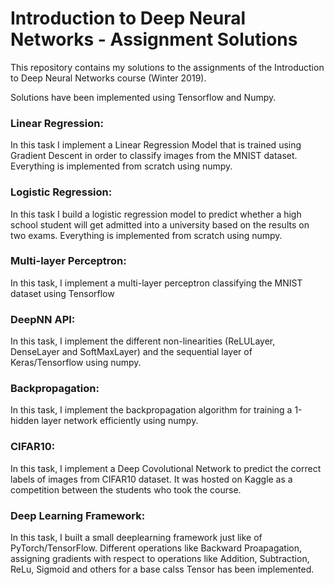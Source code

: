 # Introduction to Deep Neural Networks - Assignment Solutions


This repository contains my solutions to the assignments of the Introduction to Deep Neural Networks course (Winter 2019).

Solutions have been implemented using Tensorflow and Numpy.


### Linear Regression:
In this task I implement a Linear Regression Model that is trained using Gradient Descent in order to classify images from the MNIST dataset. Everything is implemented from scratch using numpy.



### Logistic Regression:
In this task I  build a logistic regression model to predict whether a high school student
will get admitted into a university based on the results on two exams. Everything is implemented from scratch using numpy.

### Multi-layer Perceptron:
In this task, I implement a multi-layer perceptron classifying the MNIST dataset using Tensorflow

### DeepNN API:
In this task, I implement the different non-linearities (ReLULayer, DenseLayer and SoftMaxLayer) and the sequential layer of Keras/Tensorflow using numpy.

### Backpropagation:
In this task, I implement the backpropagation algorithm for training a 1-hidden layer network efficiently using numpy.

### CIFAR10:
In this task, I implement a Deep Covolutional Network to predict the correct labels of images from CIFAR10 dataset. It was hosted on Kaggle as a competition between the students who took the course.

### Deep Learning Framework:
In this task, I built a small deeplearning framework just like of PyTorch/TensorFlow. Different operations like Backward Proapagation, assigning gradients with respect to operations like Addition, Subtraction, ReLu, Sigmoid and others for a base calss Tensor has been implemented.




